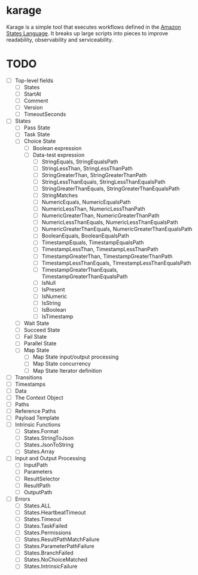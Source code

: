# karage
Karage is a simple tool that executes workflows defined in the [Amazon States Language](https://states-language.net/). It breaks up large scripts into pieces to improve readability, observability and serviceability.

# TODO
- [ ] Top-level fields
  - [ ] States
  - [ ] StartAt
  - [ ] Comment
  - [ ] Version
  - [ ] TimeoutSeconds
- [ ] States
  - [ ] Pass State
  - [ ] Task State
  - [ ] Choice State
    - [ ] Boolean expression
    - [ ] Data-test expression
      - [ ] StringEquals, StringEqualsPath
      - [ ] StringLessThan, StringLessThanPath
      - [ ] StringGreaterThan, StringGreaterThanPath
      - [ ] StringLessThanEquals, StringLessThanEqualsPath
      - [ ] StringGreaterThanEquals, StringGreaterThanEqualsPath
      - [ ] StringMatches
      - [ ] NumericEquals, NumericEqualsPath
      - [ ] NumericLessThan, NumericLessThanPath
      - [ ] NumericGreaterThan, NumericGreaterThanPath
      - [ ] NumericLessThanEquals, NumericLessThanEqualsPath
      - [ ] NumericGreaterThanEquals, NumericGreaterThanEqualsPath
      - [ ] BooleanEquals, BooleanEqualsPath
      - [ ] TimestampEquals, TimestampEqualsPath
      - [ ] TimestampLessThan, TimestampLessThanPath
      - [ ] TimestampGreaterThan, TimestampGreaterThanPath
      - [ ] TimestampLessThanEquals, TimestampLessThanEqualsPath
      - [ ] TimestampGreaterThanEquals, TimestampGreaterThanEqualsPath
      - [ ] IsNull
      - [ ] IsPresent
      - [ ] IsNumeric
      - [ ] IsString
      - [ ] IsBoolean
      - [ ] IsTimestamp
  - [ ] Wait State
  - [ ] Succeed State
  - [ ] Fail State
  - [ ] Parallel State
  - [ ] Map State
    - [ ] Map State input/output processing
    - [ ] Map State concurrency
    - [ ] Map State Iterator definition
- [ ] Transitions
- [ ] Timestamps
- [ ] Data
- [ ] The Context Object
- [ ] Paths
- [ ] Reference Paths
- [ ] Payload Template
- [ ] Intrinsic Functions
  - [ ] States.Format
  - [ ] States.StringToJson
  - [ ] States.JsonToString
  - [ ] States.Array
- [ ] Input and Output Processing
  - [ ] InputPath
  - [ ] Parameters
  - [ ] ResultSelector
  - [ ] ResultPath
  - [ ] OutputPath
- [ ] Errors
  - [ ] States.ALL
  - [ ] States.HeartbeatTimeout
  - [ ] States.Timeout
  - [ ] States.TaskFailed
  - [ ] States.Permissions
  - [ ] States.ResultPathMatchFailure
  - [ ] States.ParameterPathFailure
  - [ ] States.BranchFailed
  - [ ] States.NoChoiceMatched
  - [ ] States.IntrinsicFailure
